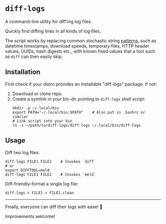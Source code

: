 `diff-logs`
===========
A command-line utility for diff'ing log files.

Quickly find diffing lines in all kinds of log files.

The script works by replacing common stochastic string [patterns],
such as datetime timestamps, download speeds, temporary files,
HTTP header values, UUIDs, hash digests etc., with known fixed
values that a tool such as `diff` can then easily skip.

[patterns]: https://github.com/kernc/diff-logs/blob/master/diff-logs.py

Installation
------------
First check if your distro provides an installable "diff-logs" package.
If not:
1. Download or clone repo.
2. Create a symlink in your bin-dir pointing to `diff-logs` shell script:
   ```shell
   mkdir -p ~/.local/bin
   export PATH="~/.local/bin:$PATH"    # Also put in .bashrc or similar
   # Link script into your bin
   ln -s ~/path/to/diff-logs/diff-logs ~/.local/bin/diff-logs
   ```

Usage
-----
Diff two log files:
```shell
diff-logs FILE1 FILE2    # Invokes `diff`
# or
export DIFFTOOL=meld
diff-logs FILE1 FILE2    # Invokes `meld`
```
Diff-friendly-format a single log file:
```shell
diff-logs < FILE1 > FILE1.clean
```

-----
Finally, everyone can diff their logs with ease! 🥳

Improvements welcome!
